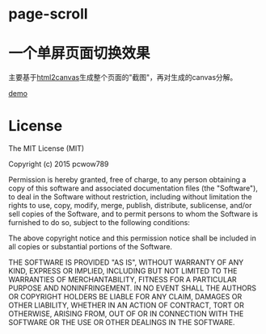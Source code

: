 # page-scroll
# 一个单屏页面切换效果

主要基于[html2canvas](https://github.com/niklasvh/html2canvas)生成整个页面的"截图"，再对生成的canvas分解。

[demo](http://github.czli.me/page-scroll)

# License
The MIT License (MIT)

Copyright (c) 2015 pcwow789

Permission is hereby granted, free of charge, to any person obtaining a copy
of this software and associated documentation files (the "Software"), to deal
in the Software without restriction, including without limitation the rights
to use, copy, modify, merge, publish, distribute, sublicense, and/or sell
copies of the Software, and to permit persons to whom the Software is
furnished to do so, subject to the following conditions:

The above copyright notice and this permission notice shall be included in all
copies or substantial portions of the Software.

THE SOFTWARE IS PROVIDED "AS IS", WITHOUT WARRANTY OF ANY KIND, EXPRESS OR
IMPLIED, INCLUDING BUT NOT LIMITED TO THE WARRANTIES OF MERCHANTABILITY,
FITNESS FOR A PARTICULAR PURPOSE AND NONINFRINGEMENT. IN NO EVENT SHALL THE
AUTHORS OR COPYRIGHT HOLDERS BE LIABLE FOR ANY CLAIM, DAMAGES OR OTHER
LIABILITY, WHETHER IN AN ACTION OF CONTRACT, TORT OR OTHERWISE, ARISING FROM,
OUT OF OR IN CONNECTION WITH THE SOFTWARE OR THE USE OR OTHER DEALINGS IN THE
SOFTWARE.

